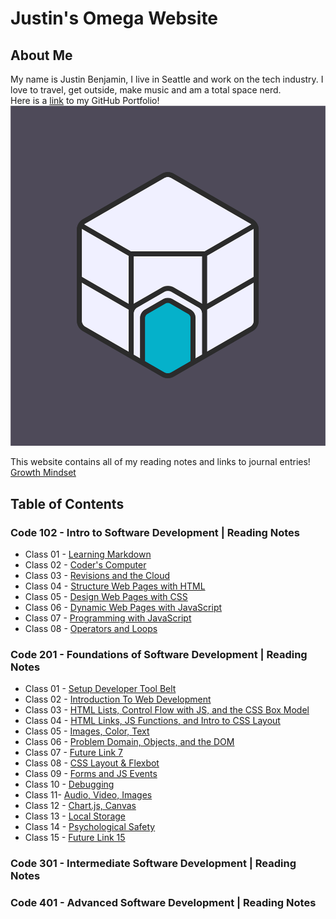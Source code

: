 # Justin's Omega Website

## About Me
My name is Justin Benjamin, I live in Seattle and work on the tech industry. I love to travel, get outside, make music and am a total space nerd.  
Here is a [link](https://github.com/snowdnsound) to my GitHub Portfolio!
![This is my band logo](HexCave_StandardColors_sv.png)

This website contains all of my reading notes and links to journal entries!  
[Growth Mindset](https://snowdnsound.github.io/reading-notes/growth-mindset)  

## **Table of Contents**

### **Code 102 - Intro to Software Development | Reading Notes**

* Class 01 - [Learning Markdown](https://snowdnsound.github.io/reading-notes/102/markdown-notes)
* Class 02 - [Coder's Computer](https://snowdnsound.github.io/reading-notes/102/coders-computer)
* Class 03 - [Revisions and the Cloud](https://snowdnsound.github.io/reading-notes/102/revisions-and-the-cloud)
* Class 04 - [Structure Web Pages with HTML](https://snowdnsound.github.io/reading-notes/102/structure-webpages-with-html)
* Class 05 - [Design Web Pages with CSS](https://snowdnsound.github.io/reading-notes/102/design-webpages-with-css)
* Class 06 - [Dynamic Web Pages with JavaScript](https://snowdnsound.github.io/reading-notes/102/dynamic-webpages-with-javascript)
* Class 07 - [Programming with JavaScript](https://snowdnsound.github.io/reading-notes/102/programming-with-javascript)
* Class 08 - [Operators and Loops](https://snowdnsound.github.io/reading-notes/102/operators-and-loops)

### **Code 201 - Foundations of Software Development | Reading Notes**

* Class 01 - [Setup Developer Tool Belt](https://snowdnsound.github.io/reading-notes/201/file1)
* Class 02 - [Introduction To Web Development](https://snowdnsound.github.io/reading-notes/201/file2)
* Class 03 - [HTML Lists, Control Flow with JS, and the CSS Box Model](https://snowdnsound.github.io/reading-notes/201/file3)
* Class 04 - [HTML Links, JS Functions, and Intro to CSS Layout](https://snowdnsound.github.io/reading-notes/201/file4)
* Class 05 - [Images, Color, Text](https://snowdnsound.github.io/reading-notes/201/file5)
* Class 06 - [Problem Domain, Objects, and the DOM](https://snowdnsound.github.io/reading-notes/201/file6)
* Class 07 - [Future Link 7](https://snowdnsound.github.io/reading-notes/201/file7)
* Class 08 - [CSS Layout & Flexbot](https://snowdnsound.github.io/reading-notes/201/file8)
* Class 09 - [Forms and JS Events](https://snowdnsound.github.io/reading-notes/201/file9)
* Class 10 - [Debugging](https://snowdnsound.github.io/reading-notes/201/file10)
* Class 11- [Audio, Video, Images](https://snowdnsound.github.io/reading-notes/201/file11)
* Class 12 - [Chart.js, Canvas](https://snowdnsound.github.io/reading-notes/201/file12)
* Class 13 - [Local Storage](https://snowdnsound.github.io/reading-notes/201/file13)
* Class 14 - [Psychological Safety](https://snowdnsound.github.io/reading-notes/201/file14)
* Class 15 - [Future Link 15](https://snowdnsound.github.io/reading-notes/201/file15)

### **Code 301 - Intermediate Software Development | Reading Notes**

### **Code 401 - Advanced Software Development | Reading Notes**
